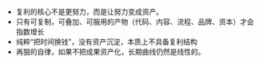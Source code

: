 - 复利的核心不是更努力，而是让努力变成资产。
- 只有可复制，可叠加、可服用的产物（代码、内容、流程、品牌、资本）才会指数增长
- 纯粹“把时间换钱”，没有资产沉淀，本质上不具备复利结构
- 再狠的自律，如果不把成果资产化，长期曲线仍然是线性的。
